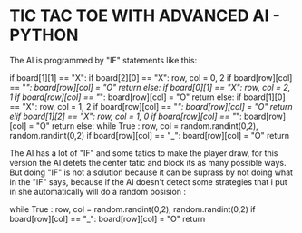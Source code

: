 # TIC TAC TOE WITH ADVANCED AI - PYTHON

The AI is programmed by "IF" statements like this:

if board[1][1] == "X":
        if board[2][0] == "X":
            row, col = 0, 2
            if board[row][col] == "_":
                board[row][col] = "O"
                return
            else:
                if board[0][1] == "X":
                    row, col = 2, 1
                    if board[row][col] == "_":
                        board[row][col] = "O"
                        return
                    else:
                        if board[1][0] == "X":
                            row, col = 1, 2
                            if board[row][col] == "_":
                                board[row][col] = "O"
                                return
                        elif board[1][2] == "X":
                            row, col = 1, 0
                            if board[row][col] == "_":
                                board[row][col] = "O"
                                return
                        else:
                            while True :
                                row, col = random.randint(0,2), random.randint(0,2)
                                if board[row][col] == "_":
                                    board[row][col] = "O"
                                    return
                                    
The AI has a lot of "IF" and some tatics to make the player draw, for this version the AI detets the center tatic and block its as many possible ways.
But doing "IF" is not a solution because it can be suprass by not doing what in the "IF" says, because if the AI doesn't detect some strategies that i put in she automatically will do a random posision :

while True :
        row, col = random.randint(0,2), random.randint(0,2)
        if board[row][col] == "_":
            board[row][col] = "O"
            return
